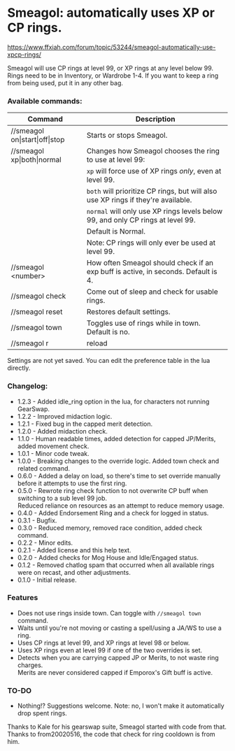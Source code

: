 # Smeagol: automatically uses XP or CP rings.

https://www.ffxiah.com/forum/topic/53244/smeagol-automatically-use-xpcp-rings/

Smeagol will use CP rings at level 99, or XP rings at any level below 99.
Rings need to be in Inventory, or Wardrobe 1-4. If you want to keep a ring from being used, put it in any other bag.

### Available commands:
| Command | Description |
|---|---|
|//smeagol on\|start\|off\|stop | Starts or stops Smeagol.|  
|//smeagol xp\|both\|normal | Changes how Smeagol chooses the ring to use at level 99:|
||`xp` will force use of XP rings _only_, even at level 99.|
||`both` will prioritize CP rings, but will also use XP rings if they're available.|
||`normal` will only use XP rings levels below 99, and only CP rings at level 99.|
||Default is Normal.|
||Note: CP rings will only ever be used at level 99.|
|//smeagol \<number\>| How often Smeagol should check if an exp buff is active, in seconds. Default is 4.|  
|//smeagol check| Come out of sleep and check for usable rings.|  
|//smeagol reset| Restores default settings.|  
|//smeagol town| Toggles use of rings while in town. Default is no.|
|//smeagol r|reload|u|unload| - Reloads/unloads Smeagol.|  

Settings are not yet saved. You can edit the preference table in the lua directly.

### Changelog:
- 1.2.3 - Added idle_ring option in the lua, for characters not running GearSwap.
- 1.2.2 - Improved midaction logic.
- 1.2.1 - Fixed bug in the capped merit detection.
- 1.2.0 - Added midaction check.
- 1.1.0 - Human readable times, added detection for capped JP/Merits, added movement check.
- 1.0.1 - Minor code tweak.
- 1.0.0 - Breaking changes to the override logic. Added town check and related command.
- 0.6.0 - Added a delay on load, so there's time to set override manually before it attempts to use the first ring.
- 0.5.0 - Rewrote ring check function to not overwrite CP buff when switching to a sub level 99 job.  
          Reduced reliance on resources as an attempt to reduce memory usage.
- 0.4.0 - Added Endorsement Ring and a check for logged in status.  
- 0.3.1 - Bugfix.  
- 0.3.0 - Reduced memory, removed race condition, added check command.  
- 0.2.2 - Minor edits.  
- 0.2.1 - Added license and this help text.  
- 0.2.0 - Added checks for Mog House and Idle/Engaged status.  
- 0.1.2 - Removed chatlog spam that occurred when all available rings were on recast, and other adjustments.  
- 0.1.0 - Initial release.  

### Features
- Does not use rings inside town. Can toggle with `//smeagol town` command.
- Waits until you're not moving or casting a spell/using a JA/WS to use a ring.
- Uses CP rings at level 99, and XP rings at level 98 or below.
- Uses XP rings even at level 99 if one of the two overrides is set.
- Detects when you are carrying capped JP or Merits, to not waste ring charges.  
Merits are never considered capped if Emporox's Gift buff is active.

### TO-DO
- Nothing!? Suggestions welcome.
Note: no, I won't make it automatically drop spent rings.

Thanks to Kale for his gearswap suite, Smeagol started with code from that.  
Thanks to from20020516, the code that check for ring cooldown is from him.  
